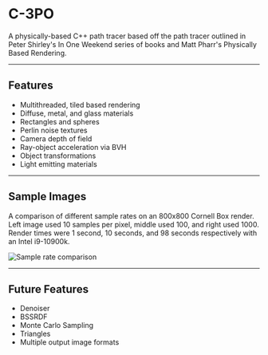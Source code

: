 # C-3PO
A physically-based C++ path tracer based off the path tracer outlined in Peter Shirley's In One Weekend series of books and Matt Pharr's Physically Based Rendering.

---

## Features

- Multithreaded, tiled based rendering
- Diffuse, metal, and glass materials
- Rectangles and spheres
- Perlin noise textures
- Camera depth of field
- Ray-object acceleration via BVH
- Object transformations
- Light emitting materials

---

## Sample Images

A comparison of different sample rates on an 800x800 Cornell Box render. Left image used 10 samples per pixel, middle used 100, and right used 1000. Render times were 1 second, 10 seconds, and 98 seconds respectively with an Intel i9-10900k.

![Sample rate comparison](https://i.imgur.com/2o21fUY.jpg)

---


## Future Features

- Denoiser 
- BSSRDF 
- Monte Carlo Sampling
- Triangles
- Multiple output image formats

